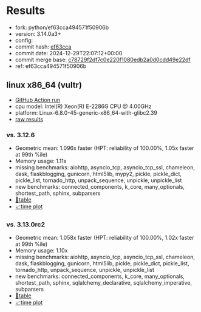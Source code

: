 # Results

- fork: python/ef63cca494571f50906b
- version: 3.14.0a3+
- config: 
- commit hash: [ef63cca](https://github.com/python/cpython/commit/ef63cca)
- commit date: 2024-12-29T22:07:12+00:00
- commit merge base: [c78729f2df7c0e220f1080edb2a0d0cdd49e22df](https://github.com/python/cpython/commit/c78729f2df7c0e220f1080edb2a0d0cdd49e22df)
- ref: ef63cca494571f50906b

## linux x86_64 (vultr)

- [GitHub Action run](https://github.com/facebookexperimental/free-threading-benchmarking/actions/runs/12539938547)
- cpu model: Intel(R) Xeon(R) E-2286G CPU @ 4.00GHz
- platform: Linux-6.8.0-45-generic-x86_64-with-glibc2.39
- [raw results](bm-20241229-vultr-x86_64-python-ef63cca494571f50906b-3.14.0a3%2B-ef63cca.json)

### vs. 3.12.6

- Geometric mean: 1.096x faster (HPT: reliability of 100.00%, 1.05x faster at 99th %ile)
- Memory usage: 1.11x
- missing benchmarks: aiohttp, asyncio_tcp, asyncio_tcp_ssl, chameleon, dask, flaskblogging, gunicorn, html5lib, mypy2, pickle, pickle_dict, pickle_list, tornado_http, unpack_sequence, unpickle, unpickle_list
- new benchmarks: connected_components, k_core, many_optionals, shortest_path, sphinx, subparsers
- [📄table](bm-20241229-vultr-x86_64-python-ef63cca494571f50906b-3.14.0a3%2B-ef63cca-vs-3.12.6.md)
- [📈time plot](bm-20241229-vultr-x86_64-python-ef63cca494571f50906b-3.14.0a3%2B-ef63cca-vs-3.12.6.svg)

### vs. 3.13.0rc2

- Geometric mean: 1.058x faster (HPT: reliability of 100.00%, 1.02x faster at 99th %ile)
- Memory usage: 1.10x
- missing benchmarks: aiohttp, asyncio_tcp, asyncio_tcp_ssl, chameleon, dask, flaskblogging, gunicorn, html5lib, pickle, pickle_dict, pickle_list, tornado_http, unpack_sequence, unpickle, unpickle_list
- new benchmarks: connected_components, k_core, many_optionals, shortest_path, sphinx, sqlalchemy_declarative, sqlalchemy_imperative, subparsers
- [📄table](bm-20241229-vultr-x86_64-python-ef63cca494571f50906b-3.14.0a3%2B-ef63cca-vs-3.13.0rc2.md)
- [📈time plot](bm-20241229-vultr-x86_64-python-ef63cca494571f50906b-3.14.0a3%2B-ef63cca-vs-3.13.0rc2.svg)

